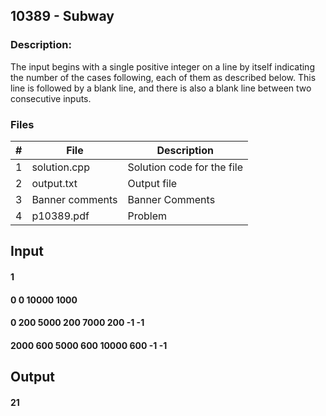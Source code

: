 ## 10389 - Subway
### Description: 

The input begins with a single positive integer on a line by itself indicating the number of the cases
following, each of them as described below. This line is followed by a blank line, and there is also a
blank line between two consecutive inputs.

### Files

|   #   | File            | Description                                        |
| :---: | --------------- | -------------------------------------------------- |
|   1   | solution.cpp         |Solution code for the file     |
|   2   | output.txt  |  Output file         |
|   3   |Banner comments |Banner Comments |
|   4   |p10389.pdf |Problem |

## Input
#### 1
#### 0 0 10000 1000
#### 0 200 5000 200 7000 200 -1 -1
#### 2000 600 5000 600 10000 600 -1 -1


## Output
#### 21

